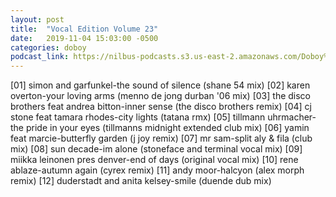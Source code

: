 ```yaml
---
layout: post
title:  "Vocal Edition Volume 23"
date:   2019-11-04 15:03:00 -0500
categories: doboy
podcast_link: https://nilbus-podcasts.s3.us-east-2.amazonaws.com/Doboy%20mix/Vocal%20Edition%20Volume%2023.mp3
---
```

[01] simon and garfunkel-the sound of silence (shane 54 mix)
[02] karen overton-your loving arms (menno de jong durban '06 mix)
[03] the disco brothers feat andrea bitton-inner sense (the disco brothers remix)
[04] cj stone feat tamara rhodes-city lights (tatana rmx)
[05] tillmann uhrmacher-the pride in your eyes (tillmanns midnight extended club mix)
[06] yamin feat marcie-butterfly garden (j joy remix)
[07] mr sam-split aly & fila (club mix)
[08] sun decade-im alone (stoneface and terminal vocal mix)
[09] miikka leinonen pres denver-end of days (original vocal mix)
[10] rene ablaze-autumn again (cyrex remix)
[11] andy moor-halcyon (alex morph remix)
[12] duderstadt and anita kelsey-smile (duende dub mix)
